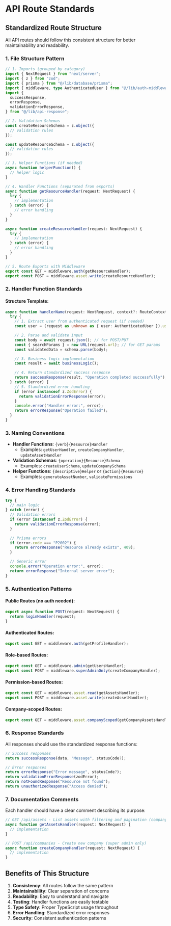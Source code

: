 # API Route Standards

## Standardized Route Structure

All API routes should follow this consistent structure for better maintainability and readability.

### 1. File Structure Pattern

```typescript
// 1. Imports (grouped by category)
import { NextRequest } from "next/server";
import { z } from "zod";
import { prisma } from "@/lib/database/prisma";
import { middleware, type AuthenticatedUser } from "@/lib/auth-middleware";
import {
  successResponse,
  errorResponse,
  validationErrorResponse,
} from "@/lib/api-response";

// 2. Validation Schemas
const createResourceSchema = z.object({
  // validation rules
});

const updateResourceSchema = z.object({
  // validation rules
});

// 3. Helper Functions (if needed)
async function helperFunction() {
  // helper logic
}

// 4. Handler Functions (separated from exports)
async function getResourceHandler(request: NextRequest) {
  try {
    // implementation
  } catch (error) {
    // error handling
  }
}

async function createResourceHandler(request: NextRequest) {
  try {
    // implementation
  } catch (error) {
    // error handling
  }
}

// 5. Route Exports with Middleware
export const GET = middleware.auth(getResourceHandler);
export const POST = middleware.asset.write(createResourceHandler);
```

### 2. Handler Function Standards

#### Structure Template:

```typescript
async function handlerName(request: NextRequest, context?: RouteContext) {
  try {
    // 1. Extract user from authenticated request (if needed)
    const user = (request as unknown as { user: AuthenticatedUser }).user;

    // 2. Parse and validate input
    const body = await request.json(); // for POST/PUT
    const { searchParams } = new URL(request.url); // for GET params
    const validatedData = schema.parse(body);

    // 3. Business logic implementation
    const result = await businessLogic();

    // 4. Return standardized success response
    return successResponse(result, "Operation completed successfully");
  } catch (error) {
    // 5. Standardized error handling
    if (error instanceof z.ZodError) {
      return validationErrorResponse(error);
    }
    console.error("Handler error:", error);
    return errorResponse("Operation failed");
  }
}
```

### 3. Naming Conventions

- **Handler Functions**: `{verb}{Resource}Handler`
  - Examples: `getUserHandler`, `createCompanyHandler`, `updateAssetHandler`
- **Validation Schemas**: `{operation}{Resource}Schema`
  - Examples: `createUserSchema`, `updateCompanySchema`
- **Helper Functions**: `{descriptive}Helper` or `{action}{Resource}`
  - Examples: `generateAssetNumber`, `validatePermissions`

### 4. Error Handling Standards

```typescript
try {
  // main logic
} catch (error) {
  // Validation errors
  if (error instanceof z.ZodError) {
    return validationErrorResponse(error);
  }

  // Prisma errors
  if (error.code === "P2002") {
    return errorResponse("Resource already exists", 409);
  }

  // Generic error
  console.error("Operation error:", error);
  return errorResponse("Internal server error");
}
```

### 5. Authentication Patterns

#### Public Routes (no auth needed):

```typescript
export async function POST(request: NextRequest) {
  return loginHandler(request);
}
```

#### Authenticated Routes:

```typescript
export const GET = middleware.auth(getProfileHandler);
```

#### Role-based Routes:

```typescript
export const GET = middleware.admin(getUsersHandler);
export const POST = middleware.superAdminOnly(createCompanyHandler);
```

#### Permission-based Routes:

```typescript
export const GET = middleware.asset.read(getAssetsHandler);
export const POST = middleware.asset.write(createAssetHandler);
```

#### Company-scoped Routes:

```typescript
export const GET = middleware.asset.companyScoped(getCompanyAssetsHandler);
```

### 6. Response Standards

All responses should use the standardized response functions:

```typescript
// Success responses
return successResponse(data, "Message", statusCode?);

// Error responses
return errorResponse("Error message", statusCode?);
return validationErrorResponse(zodError);
return notFoundResponse("Resource not found");
return unauthorizedResponse("Access denied");
```

### 7. Documentation Comments

Each handler should have a clear comment describing its purpose:

```typescript
// GET /api/assets - List assets with filtering and pagination (company-scoped)
async function getAssetsHandler(request: NextRequest) {
  // implementation
}

// POST /api/companies - Create new company (super admin only)
async function createCompanyHandler(request: NextRequest) {
  // implementation
}
```

## Benefits of This Structure

1. **Consistency**: All routes follow the same pattern
2. **Maintainability**: Clear separation of concerns
3. **Readability**: Easy to understand and navigate
4. **Testing**: Handler functions are easily testable
5. **Type Safety**: Proper TypeScript usage throughout
6. **Error Handling**: Standardized error responses
7. **Security**: Consistent authentication patterns
